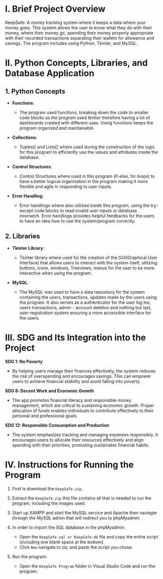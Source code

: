 # I. Brief Project Overview

KeepSafe: A money tracking system where it keeps a data where your money goes. This system allows the user to know what they do with their money, where their money go, spending their money properly appropriate with their recorded transactions separating their wallets for allowance and savings. The program includes using Python, Tkinter, and MySQL.

# II. Python Concepts, Libraries, and Database Application
## 1. Python Concepts
  - **Functions**:
    - The program used functions, breaking down the code to smaller code blocks as the program used tkinter therefore having a lot of dashboards created with different uses. Using functions keeps the program organized and maintainable.
      
  - **Collections**:
    - Tuples() and Lists[] where used during the construction of the logic for this program to efficiently use the values and attributes inside the database.
      
  - **Control Structures**:
    - Control Structures where used in this program (if-else, for loops) to have a better logical organization in the program making it more flexible and agile in responding to user inputs.
      
  - **Error Handling**:
    - Error handlings where also utilized inside this program, using the try-except code blocks to read invalid user inputs or database mismatch. Error handlings provides helpful feedbacks for the users to have an idea how to use the system/program correctly.
      
## 2. Libraries
  - **Tkinter Library**:
    - Tkinter library where used for the creation of the GUI(Graphical User Interface) that allows users to interact with the system itself, utilizing buttons, icons, windows, Treeviews, menus for the user to be more interactive when using the program.
      
  - **MySQL**:
    - The MySQL was used to have a data repository for the system containing the users, transactions, updates made by the users using the program. It also serves as a authenticator for the user log ins, users transactions, admin - account deletion and nothing but last, user-registration system ensuring a more accessible interface for the users.

# III. SDG and Its Integration into the Project

   **SDG 1: No Poverty**
   - By helping users manage their finances effectively, the system reduces the risk of overspending and encourages savings. This can empower users to achieve financial stability and avoid falling into poverty.
     
  **SDG 8: Decent Work and Economic Growth**
   - The app promotes financial literacy and responsible money management, which are critical to sustaining economic growth. Proper allocation of funds enables individuals to contribute effectively to their personal and professional goals.  
     
  **SDG 12: Responsible Consumption and Production**
   - The system emphasizes tracking and managing expenses responsibly. It encourages users to allocate their resources effectively and align spending with their priorities, promoting sustainable financial habits.   

# IV. Instructions for Running the Program

 1. First is download the `KeepSafe.zip`.

2. Extract the `KeepSafe.zip` this file contains all that is needed to run the program, including the images used.
   
3. Start up XAMPP and start the MySQL service and Apache then naviagte through the MySQL admin that will redirect you to phpMyadmin.

4. In order to import the SQL database in the phpMyadmin:
    - Open the `KeepSafe.sql or KeepSafe.db` file and copy the entire script (including one blank space at the bottom).
    - Click `New` navigate to `SQL` and paste the script you chose.

5. Run the program:
    - Open the `KeepSafe Program` folder in Visual Studio Code and run the program.
